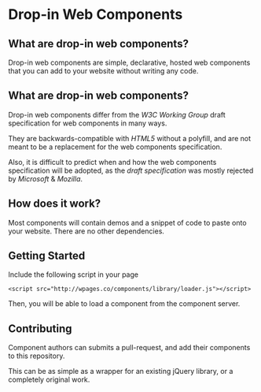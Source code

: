 # Drop-in Web Components

## What are drop-in web components?

Drop-in web components are simple, declarative, hosted web components that you can add to your website without writing any code.

## What are drop-in web components?

Drop-in web components differ from the *W3C Working Group* draft specification for web components in many ways.

They are backwards-compatible with *HTML5* without a polyfill, and are not meant to be a replacement for the web components specification.

Also, it is difficult to predict when and how the web components specification will be adopted, as the *draft specification* was mostly rejected by *Microsoft* & *Mozilla*.

## How does it work?

Most components will contain demos and a snippet of code to paste onto your website. There are no other dependencies.

## Getting Started

Include the following script in your page

`<script src="http://wpages.co/components/library/loader.js"></script>`  
    
Then, you will be able to load a component from the component server.

## Contributing

Component authors can submits a pull-request, and add their components to this repository.

This can be as simple as a wrapper for an existing jQuery library, or a completely original work.

